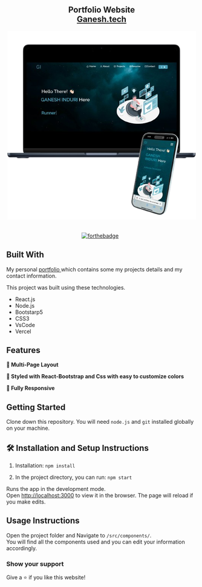 <h2 align="center">
  Portfolio Website<br/>
  <a href="https://ganesh-portfolio-rho.vercel.app/" target="_blank">Ganesh.tech</a>
</h2>
<div align="center">
  <img alt="Demo" src="./images/readmeFrontpage.png" />
</div>

<br/>

<center>

[![forthebadge](https://forthebadge.com/images/badges/made-with-javascript.svg)](https://forthebadge.com) &nbsp;

</center>

## Built With

My personal <a href="https://ganesh-portfolio-rho.vercel.app/" target="_blank">portfolio </a> which contains some my projects details and my contact information.<br/>

This project was built using these technologies.

- React.js
- Node.js
- Bootstarp5
- CSS3
- VsCode
- Vercel

## Features

**📖 Multi-Page Layout**

**🎨 Styled with React-Bootstrap and Css with easy to customize colors**

**📱 Fully Responsive**

## Getting Started

Clone down this repository. You will need `node.js` and `git` installed globally on your machine.

## 🛠 Installation and Setup Instructions

1. Installation: `npm install`

2. In the project directory, you can run: `npm start`

Runs the app in the development mode.\
Open [http://localhost:3000](http://localhost:3000) to view it in the browser.
The page will reload if you make edits.

## Usage Instructions

Open the project folder and Navigate to `/src/components/`. <br/>
You will find all the components used and you can edit your information accordingly.

### Show your support

Give a ⭐ if you like this website!